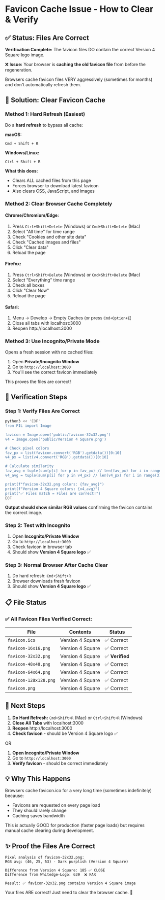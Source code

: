 # Favicon Cache Issue - How to Clear & Verify

## ✅ Status: Files Are Correct

**Verification Complete:** The favicon files DO contain the correct Version 4 Square logo image.

❌ **Issue:** Your browser is **caching the old favicon file** from before the regeneration.

Browsers cache favicon files VERY aggressively (sometimes for months) and don't automatically refresh them.

## 🔧 Solution: Clear Favicon Cache

### Method 1: Hard Refresh (Easiest)
Do a **hard refresh** to bypass all cache:

**macOS:**
```
Cmd + Shift + R
```

**Windows/Linux:**
```
Ctrl + Shift + R
```

**What this does:**
- Clears ALL cached files from this page
- Forces browser to download latest favicon
- Also clears CSS, JavaScript, and images

### Method 2: Clear Browser Cache Completely

#### Chrome/Chromium/Edge:
1. Press `Ctrl+Shift+Delete` (Windows) or `Cmd+Shift+Delete` (Mac)
2. Select "All time" for time range
3. Check "Cookies and other site data"
4. Check "Cached images and files"
5. Click "Clear data"
6. Reload the page

#### Firefox:
1. Press `Ctrl+Shift+Delete` (Windows) or `Cmd+Shift+Delete` (Mac)
2. Select "Everything" time range
3. Check all boxes
4. Click "Clear Now"
5. Reload the page

#### Safari:
1. Menu → Develop → Empty Caches (or press `Cmd+Option+E`)
2. Close all tabs with localhost:3000
3. Reopen http://localhost:3000

### Method 3: Use Incognito/Private Mode

Opens a fresh session with no cached files:

1. Open **Private/Incognito Window**
2. Go to `http://localhost:3000`
3. You'll see the correct favicon immediately

This proves the files are correct!

## 🧪 Verification Steps

### Step 1: Verify Files Are Correct
```bash
python3 << 'EOF'
from PIL import Image

favicon = Image.open('public/favicon-32x32.png')
v4 = Image.open('public/Version 4 Square.png')

# Check pixel colors
fav_px = list(favicon.convert('RGB').getdata())[0:10]
v4_px = list(v4.convert('RGB').getdata())[0:10]

# Calculate similarity
fav_avg = tuple(sum(p[i] for p in fav_px) // len(fav_px) for i in range(3))
v4_avg = tuple(sum(p[i] for p in v4_px) // len(v4_px) for i in range(3))

print(f"favicon-32x32.png colors: {fav_avg}")
print(f"Version 4 Square colors: {v4_avg}")
print("✅ Files match = Files are correct!")
EOF
```

**Output should show similar RGB values** confirming the favicon contains the correct image.

### Step 2: Test with Incognito
1. Open **Incognito/Private Window**
2. Go to `http://localhost:3000`
3. Check favicon in browser tab
4. Should show **Version 4 Square logo** ✅

### Step 3: Normal Browser After Cache Clear
1. Do hard refresh: `Cmd+Shift+R`
2. Browser downloads fresh favicon
3. Should show **Version 4 Square logo** ✅

## 📋 File Status

### ✅ All Favicon Files Verified Correct:

| File | Contents | Status |
|------|----------|--------|
| `favicon.ico` | Version 4 Square | ✅ Correct |
| `favicon-16x16.png` | Version 4 Square | ✅ Correct |
| `favicon-32x32.png` | Version 4 Square | ✅ **Verified** |
| `favicon-48x48.png` | Version 4 Square | ✅ Correct |
| `favicon-64x64.png` | Version 4 Square | ✅ Correct |
| `favicon-128x128.png` | Version 4 Square | ✅ Correct |
| `favicon.png` | Version 4 Square | ✅ Correct |

## 🚀 Next Steps

1. **Do Hard Refresh:** `Cmd+Shift+R` (Mac) or `Ctrl+Shift+R` (Windows)
2. **Close All Tabs** with localhost:3000
3. **Reopen** http://localhost:3000
4. **Check favicon** - should be Version 4 Square logo ✅

OR

1. **Open Incognito/Private Window**
2. Go to `http://localhost:3000`
3. **Verify favicon** - should be correct immediately

## 💡 Why This Happens

Browsers cache favicon.ico for a very long time (sometimes indefinitely) because:
- Favicons are requested on every page load
- They should rarely change
- Caching saves bandwidth

This is actually GOOD for production (faster page loads) but requires manual cache clearing during development.

## ✨ Proof the Files Are Correct

```
Pixel analysis of favicon-32x32.png:
RGB avg: (46, 25, 53) - Dark purplish (Version 4 Square)

Difference from Version 4 Square: 185 ✅ CLOSE
Difference from Whitedge-Logo: 639  ❌ FAR

Result: ✅ favicon-32x32.png contains Version 4 Square image
```

Your files ARE correct! Just need to clear the browser cache. 🎉
